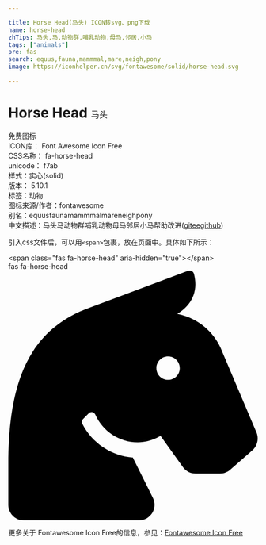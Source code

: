 ```yaml
---

title: Horse Head(马头) ICON转svg、png下载
name: horse-head
zhTips: 马头,马,动物群,哺乳动物,母马,邻居,小马
tags: ["animals"]
pre: fas
search: equus,fauna,mammmal,mare,neigh,pony
image: https://iconhelper.cn/svg/fontawesome/solid/horse-head.svg

---
```


# Horse Head  <small style="font-size: 60%;font-weight: 100">马头</small>


<div class="detail-page">
<p>
<span><span class="badge-success badge">免费图标</span> </span>
<br/>
<span>
ICON库：
<span class="badge-secondary badge">Font Awesome Icon Free</span> 
</span>
<br/>
<span>
CSS名称：
<span class="badge-secondary badge">fa-horse-head</span> 
</span>
<br/>
<span>
unicode：
<span class="badge-secondary badge">f7ab</span> 
<copy-btn content='f7ab' btn-title=""></copy-btn>
<copy-btn :content='String.fromCodePoint(parseInt("f7ab", 16))' btn-title="复制U"></copy-btn>
</span><br/><span>样式：<span class="badge-light badge">实心(solid)</span></span>
<br/>
<span>
版本：
<span class="badge-secondary badge">5.10.1</span> 
</span><br/><span>标签：<span class="badge-light badge"><router-link to="/tags/animals.html">动物</router-link></span></span>
<br/>
<span>图标来源/作者：<span class="badge-light badge">fontawesome</span></span> 
<br/>
<span>别名：<span class="badge-light badge">equus</span><span class="badge-light badge">fauna</span><span class="badge-light badge">mammmal</span><span class="badge-light badge">mare</span><span class="badge-light badge">neigh</span><span class="badge-light badge">pony</span></span><br/><span class="zh-detail">中文描述：<span class="badge-primary badge">马头</span><span class="badge-primary badge">马</span><span class="badge-primary badge">动物群</span><span class="badge-primary badge">哺乳动物</span><span class="badge-primary badge">母马</span><span class="badge-primary badge">邻居</span><span class="badge-primary badge">小马</span><span class="help-link"><span>帮助改进</span>(<a href="https://gitee.com/liuwave/icon-helper/edit/master/json/fontawesome/solid/horse-head.json" target="_blank" rel="noopener noreferrer">gitee</a><a href="https://github.com/liuwave/icon-helper/edit/master/json/fontawesome/solid/horse-head.json" target="_blank" rel="noopener noreferrer">github</a></span>)</span><br/>
</p>
</div>
<div class="alert alert-dark">
  <i class="fas fa-horse-head fa-xs"></i>
  <i class="fas fa-horse-head fa-sm"></i>
  <i class="fas fa-horse-head fa-lg"></i>
  <i class="fas fa-horse-head fa-2x"></i>
  <i class="fas fa-horse-head fa-3x"></i>
  <i class="fas fa-horse-head fa-5x"></i>
  <i class="fas fa-horse-head fa-7x"></i>
</div>
<div>
  <p>引入css文件后，可以用<code>&lt;span&gt;</code>包裹，放在页面中。具体如下所示：    
  </p>
  <div class="alert alert-primary" style="font-size: 14px">
    &lt;span class="fas fa-horse-head" aria-hidden="true"&gt;&lt;/span&gt;
    <copy-btn content='<span class="fas fa-horse-head" aria-hidden="true"></span>'></copy-btn>
  </div>
  <div class="alert alert-secondary">
    <i class="fas fa-horse-head"
    style="font-size: 24px"
    aria-hidden="true"></i> fas fa-horse-head
    <copy-btn content="fas fa-horse-head" btn-title="复制图标名称"></copy-btn>
  </div>
</div>
<div id="svg" class="svg-wrap">
<svg xmlns="http://www.w3.org/2000/svg" viewBox="0 0 512 512"><path d="M509.8 332.5l-69.9-164.3c-14.9-41.2-50.4-71-93-79.2 18-10.6 46.3-35.9 34.2-82.3-1.3-5-7.1-7.9-12-6.1L166.9 76.3C35.9 123.4 0 238.9 0 398.8V480c0 17.7 14.3 32 32 32h236.2c23.8 0 39.3-25 28.6-46.3L256 384v-.7c-45.6-3.5-84.6-30.7-104.3-69.6-1.6-3.1-.9-6.9 1.6-9.3l12.1-12.1c3.9-3.9 10.6-2.7 12.9 2.4 14.8 33.7 48.2 57.4 87.4 57.4 17.2 0 33-5.1 46.8-13.2l46 63.9c6 8.4 15.7 13.3 26 13.3h50.3c8.5 0 16.6-3.4 22.6-9.4l45.3-39.8c8.9-9.1 11.7-22.6 7.1-34.4zM328 224c-13.3 0-24-10.7-24-24s10.7-24 24-24 24 10.7 24 24-10.7 24-24 24z"/></svg>
</div>
<detail full-name='fa-horse-head'></detail>

<Vssue title="关于“Horse Head”的评论" />
    
<div><p>更多关于  Fontawesome Icon Free的信息，参见：<a target="_blank" href="https://iconhelper.cn/fontawesome.html">Fontawesome Icon Free</a>
</p></div>
